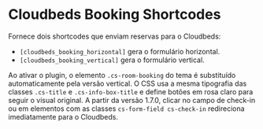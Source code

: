 # Cloudbeds Booking Shortcodes

Fornece dois shortcodes que enviam reservas para o Cloudbeds:

- `[cloudbeds_booking_horizontal]` gera o formulário horizontal.
- `[cloudbeds_booking_vertical]` gera o formulário vertical.

Ao ativar o plugin, o elemento `.cs-room-booking` do tema é substituído automaticamente pela versão vertical. O CSS usa a mesma tipografia das classes `.cs-title` e `.cs-info-box-title` e define botões em rosa claro para seguir o visual original. A partir da versão 1.7.0, clicar no campo de check-in ou em elementos com as classes `cs-form-field cs-check-in` redireciona imediatamente para o Cloudbeds.
